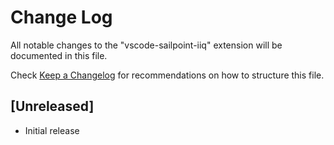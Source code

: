 # Change Log

All notable changes to the "vscode-sailpoint-iiq" extension will be documented in this file.

Check [Keep a Changelog](http://keepachangelog.com/) for recommendations on how to structure this file.

## [Unreleased]

- Initial release